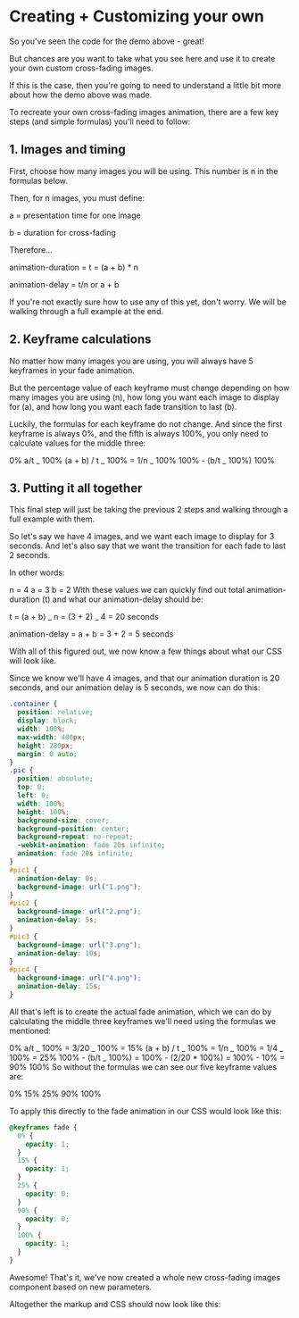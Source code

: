 # Creating + Customizing your own

So you've seen the code for the demo above - great!

But chances are you want to take what you see here and use it to create your own custom cross-fading images.

If this is the case, then you're going to need to understand a little bit more about how the demo above was made.

To recreate your own cross-fading images animation, there are a few key steps (and simple formulas) you'll need to follow:

## 1. Images and timing

First, choose how many images you will be using. This number is n in the formulas below.

Then, for n images, you must define:

a = presentation time for one image

b = duration for cross-fading

Therefore...

animation-duration = t = (a + b) \* n

animation-delay = t/n or a + b

If you're not exactly sure how to use any of this yet, don't worry. We will be walking through a full example at the end.

## 2. Keyframe calculations

No matter how many images you are using, you will always have 5 keyframes in your fade animation.

But the percentage value of each keyframe must change depending on how many images you are using (n), how long you want each image to display for (a), and how long you want each fade transition to last (b).

Luckily, the formulas for each keyframe do not change. And since the first keyframe is always 0%, and the fifth is always 100%, you only need to calculate values for the middle three:

0%
a/t _ 100%
(a + b) / t _ 100% = 1/n _ 100%
100% - (b/t _ 100%)
100%

## 3. Putting it all together

This final step will just be taking the previous 2 steps and walking through a full example with them.

So let's say we have 4 images, and we want each image to display for 3 seconds. And let's also say that we want the transition for each fade to last 2 seconds.

In other words:

n = 4
a = 3
b = 2
With these values we can quickly find out total animation-duration (t) and what our animation-delay should be:

t = (a + b) _ n = (3 + 2) _ 4 = 20 seconds

animation-delay = a + b = 3 + 2 = 5 seconds

With all of this figured out, we now know a few things about what our CSS will look like.

Since we know we'll have 4 images, and that our animation duration is 20 seconds, and our animation delay is 5 seconds, we now can do this:

```css
.container {
  position: relative;
  display: block;
  width: 100%;
  max-width: 400px;
  height: 280px;
  margin: 0 auto;
}
.pic {
  position: absolute;
  top: 0;
  left: 0;
  width: 100%;
  height: 100%;
  background-size: cover;
  background-position: center;
  background-repeat: no-repeat;
  -webkit-animation: fade 20s infinite;
  animation: fade 20s infinite;
}
#pic1 {
  animation-delay: 0s;
  background-image: url("1.png");
}
#pic2 {
  background-image: url("2.png");
  animation-delay: 5s;
}
#pic3 {
  background-image: url("3.png");
  animation-delay: 10s;
}
#pic4 {
  background-image: url("4.png");
  animation-delay: 15s;
}
```

All that's left is to create the actual fade animation, which we can do by calculating the middle three keyframes we'll need using the formulas we mentioned:

0%
a/t _ 100% = 3/20 _ 100% = 15%
(a + b) / t _ 100% = 1/n _ 100% = 1/4 _ 100% = 25%
100% - (b/t _ 100%) = 100% - (2/20 \* 100%) = 100% - 10% = 90%
100%
So without the formulas we can see our five keyframe values are:

0%
15%
25%
90%
100%

To apply this directly to the fade animation in our CSS would look like this:

```css
@keyframes fade {
  0% {
    opacity: 1;
  }
  15% {
    opacity: 1;
  }
  25% {
    opacity: 0;
  }
  90% {
    opacity: 0;
  }
  100% {
    opacity: 1;
  }
}
```

Awesome! That's it, we've now created a whole new cross-fading images component based on new parameters.

Altogether the markup and CSS should now look like this:
